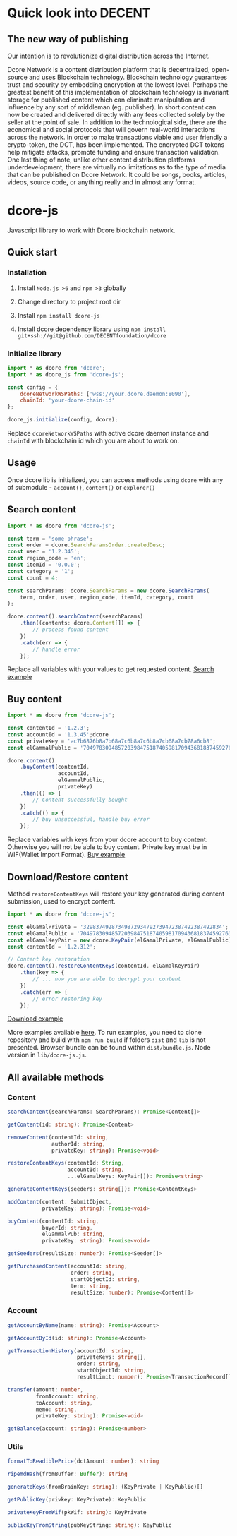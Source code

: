# Quick look into DECENT

## The new way of publishing

 Our intention is to revolutionize digital distribution across the Internet.

 Dcore Network is a content distribution platform that is decentralized,
 open-source and uses Blockchain technology. Blockchain technology guarantees
 trust and security by embedding encryption at the lowest level.
 Perhaps the greatest benefit of this implementation of blockchain technology
 is invariant storage for published content which can eliminate manipulation
 and influence by any sort of middleman (eg. publisher). In short content can
 now be created and delivered directly with any fees collected solely by
 the seller at the point of sale. In addition to the technological side,
 there are the economical and social protocols that will govern real-world
 interactions across the network. In order to make transactions viable and
 user friendly a crypto-token, the DCT, has been implemented. The encrypted
 DCT tokens help mitigate attacks, promote funding and ensure transaction
 validation. One last thing of note, unlike other content distribution platforms
 underdevelopment, there are virtually no limitations as to the type of media that
 can be published on Dcore Network. It could be songs, books, articles, videos,
 source code, or anything really and in almost any format.

# dcore-js

Javascript library to work with Dcore blockchain network.

## Quick start

### Installation

 1. Install `Node.js >6` and `npm >3` globally

 2. Change directory to project root dir

 3. Install `npm install dcore-js`

 4. Install dcore dependency library using
    `npm install git+ssh://git@github.com/DECENTfoundation/dcore`

### Initialize library

```javascript
import * as dcore from 'dcore';
import * as dcore_js from 'dcore-js';

const config = {
    dcoreNetworkWSPaths: ['wss://your.dcore.daemon:8090'],
    chainId: 'your-dcore-chain-id'
};

dcore_js.initialize(config, dcore);
```

Replace `dcoreNetworkWSPaths` with active dcore daemon instance and `chainId` with blockchain id which
you are about to work on.

## Usage

Once dcore lib is initialized, you can access methods using `dcore` with any of submodule - `account()`, `content()` or `explorer()`

## Search content

```javascript
import * as dcore from 'dcore-js';

const term = 'some phrase';
const order = dcore.SearchParamsOrder.createdDesc;
const user = '1.2.345';
const region_code = 'en';
const itemId = '0.0.0';
const category = '1';
const count = 4;

const searchParams: dcore.SearchParams = new dcore.SearchParams(
    term, order, user, region_code, itemId, category, count
);

dcore.content().searchContent(searchParams)
    .then((contents: dcore.Content[]) => {
        // process found content
    })
    .catch(err => {
        // handle error
    });
```

Replace all variables with your values to get requested content.
[Search example](https://github.com/DECENTfoundation/dcore-js/tree/master/src/examples/SearchContent)

## Buy content

```javascript
import * as dcore from 'dcore-js';

const contentId = '1.2.3';
const accountId = '1.3.45';dcore
const privateKey = 'ac7b6876b8a7b68a7c6b8a7c6b8a7cb68a7cb78a6cb8';
const elGammalPublic = '704978309485720398475187405981709436818374592763459872645';

dcore.content()
    .buyContent(contentId,
                accountId,
                elGammalPublic,
                privateKey)
    .then(() => {
        // Content successfully bought
    })
    .catch(() => {
        // buy unsuccessful, handle buy error
    });
```

Replace variables with keys from your dcore account to buy content.
Otherwise you will not be able to buy content.
Private key must be in WIF(Wallet Import Format).
[Buy example](https://github.com/DECENTfoundation/dcore-js/tree/master/src/examples/BuyContent)

## Download/Restore content

Method `restoreContentKeys` will restore your key generated during content submission, used to encrypt content.

```javascript
import * as dcore from 'dcore-js';

const elGamalPrivate = '32983749287349872934792739472387492387492834';
const elGamalPublic = '704978309485720398475187405981709436818374592763459872645';
const elGamalKeyPair = new dcore.KeyPair(elGamalPrivate, elGamalPublic);
const contentId = '1.2.312';

// Content key restoration
dcore.content().restoreContentKeys(contentId, elGamalKeyPair)
    .then(key => {
        // ... now you are able to decrypt your content
    })
    .catch(err => {
        // error restoring key
    });
```

[Download example](https://github.com/DECENTfoundation/dcore-js/tree/master/src/examples/DownloadContent)

More examples available [here](https://github.com/DECENTfoundation/dcore-js/tree/master/src/examples).
To run examples, you need to clone repository and build with `npm run build`
if folders `dist` and `lib` is not presented. Browser bundle can be found
within `dist/bundle.js`. Node version in `lib/dcore-js.js`.

## All available methods

### Content

```typescript
searchContent(searchParams: SearchParams): Promise<Content[]>

getContent(id: string): Promise<Content>

removeContent(contentId: string,
              authorId: string,
              privateKey: string): Promise<void>

restoreContentKeys(contentId: String,
                   accountId: string,
                   ...elGamalKeys: KeyPair[]): Promise<string>

generateContentKeys(seeders: string[]): Promise<ContentKeys>

addContent(content: SubmitObject,
           privateKey: string): Promise<void>

buyContent(contentId: string,
           buyerId: string,
           elGammalPub: string,
           privateKey: string): Promise<void>

getSeeders(resultSize: number): Promise<Seeder[]>

getPurchasedContent(accountId: string,
                    order: string,
                    startObjectId: string,
                    term: string,
                    resultSize: number): Promise<Content[]>
```

### Account

```typescript
getAccountByName(name: string): Promise<Account>

getAccountById(id: string): Promise<Account>

getTransactionHistory(accountId: string,
                      privateKeys: string[],
                      order: string,
                      startObjectId: string,
                      resultLimit: number): Promise<TransactionRecord[]>

transfer(amount: number,
         fromAccount: string,
         toAccount: string,
         memo: string,
         privateKey: string): Promise<void>

getBalance(account: string): Promise<number>
```

### Utils

```typescript
formatToReadiblePrice(dctAmount: number): string

ripemdHash(fromBuffer: Buffer): string

generateKeys(fromBrainKey: string): (KeyPrivate | KeyPublic)[]

getPublicKey(privkey: KeyPrivate): KeyPublic

privateKeyFromWif(pkWif: string): KeyPrivate

publicKeyFromString(pubKeyString: string): KeyPublic
```
